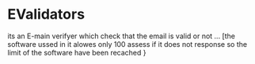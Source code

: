 # EValidators
its an E-main verifyer which check that the email is valid or not ... [the software ussed in it alowes only 100 assess if it does not response so the limit of the software have been recached }

